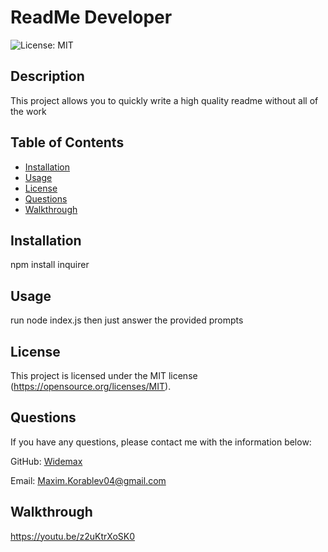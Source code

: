 # ReadMe Developer
![License: MIT](https://img.shields.io/badge/License-MIT-yellow.svg)

## Description

This project allows you to quickly write a high quality readme without all of the work

## Table of Contents

- [Installation](#installation)
- [Usage](#usage)
- [License](#license)
- [Questions](#questions)
- [Walkthrough](#walkthrough)

## Installation

npm install inquirer

## Usage

run node index.js
then just answer the provided prompts

## License

This project is licensed under the MIT license (https://opensource.org/licenses/MIT).


## Questions

If you have any questions, please contact me with the information below:

GitHub: [Widemax](https://github.com/Widemax)

Email: Maxim.Korablev04@gmail.com

## Walkthrough
https://youtu.be/z2uKtrXoSK0

